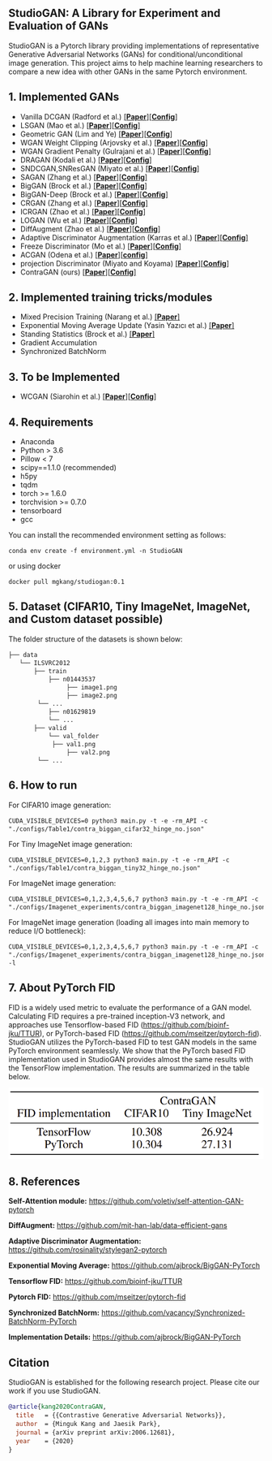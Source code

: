 ## StudioGAN: A Library for Experiment and Evaluation of GANs

StudioGAN is a Pytorch library providing implementations of representative Generative Adversarial Networks (GANs) for conditional/unconditional image generation. This project aims to help machine learning researchers to compare a new idea with other GANs in the same Pytorch environment.

## 1. Implemented GANs

* Vanilla DCGAN (Radford et al.) [[**Paper**]](https://arxiv.org/abs/1511.06434)[[**Config**]]()
* LSGAN (Mao et al.) [[**Paper**]](https://arxiv.org/abs/1611.04076)[[**Config**]]()
* Geometric GAN (Lim and Ye) [[**Paper**]](https://arxiv.org/abs/1705.02894)[[**Config**]]()
* WGAN Weight Clipping (Arjovsky et al.) [[**Paper**]](https://arxiv.org/abs/1701.07875)[[**Config**]]()
* WGAN Gradient Penalty (Gulrajani et al.) [[**Paper**]](https://arxiv.org/abs/1704.00028)[[**Config**]]()
* DRAGAN (Kodali et al.) [[**Paper**]](https://arxiv.org/abs/1705.07215)[[**Config**]]()
* SNDCGAN,SNResGAN (Miyato et al.) [[**Paper**]](https://arxiv.org/abs/1802.05957)[[**Config**]]()
* SAGAN (Zhang et al.) [[**Paper**]](https://arxiv.org/abs/1805.08318)[[**Config**]]()
* BigGAN (Brock et al.) [[**Paper**]](https://arxiv.org/abs/1809.11096)[[**Config**]]()
* BigGAN-Deep (Brock et al.) [[**Paper**]](https://arxiv.org/abs/1809.11096)[[**Config**]]()
* CRGAN (Zhang et al.) [[**Paper**]](https://arxiv.org/abs/1910.12027)[[**Config**]]()
* ICRGAN (Zhao et al.) [[**Paper**]](https://arxiv.org/abs/2002.04724)[[**Config**]]()
* LOGAN (Wu et al.) [[**Paper**]](https://arxiv.org/abs/1912.00953)[[**Config**]]()
* DiffAugment (Zhao et al.) [[**Paper**]](https://arxiv.org/abs/2006.10738)[[**Config**]]()
* Adaptive Discriminator Augmentation (Karras et al.) [[**Paper**]](https://arxiv.org/abs/2006.06676)[[**Config**]]()
* Freeze Discriminator (Mo et al.) [[**Paper**]](https://arxiv.org/abs/2002.10964)[[**Config**]]()
* ACGAN (Odena et al.) [[**Paper**]](https://arxiv.org/abs/1610.09585)[[**config**]]()
* projection Discriminator (Miyato and Koyama) [[**Paper**]](https://arxiv.org/abs/1802.05637)[[**Config**]]()
* ContraGAN (ours) [[**Paper**]](https://arxiv.org/abs/2006.12681)[[**Config**]]()


## 2. Implemented training tricks/modules

* Mixed Precision Training (Narang et al.) [[**Paper**]](https://arxiv.org/abs/1710.03740)
* Exponential Moving Average Update (Yasin Yazıcı et al.) [[**Paper**]](https://arxiv.org/abs/1806.04498)
* Standing Statistics (Brock et al.) [[**Paper**]](https://arxiv.org/abs/1809.11096)
* Gradient Accumulation
* Synchronized BatchNorm


## 3. To be Implemented

* WCGAN (Siarohin et al.) [[**Paper**]](https://arxiv.org/abs/1806.00420)[[**Config**]]()


## 4. Requirements

- Anaconda
- Python > 3.6
- Pillow < 7
- scipy==1.1.0 (recommended)
- h5py
- tqdm
- torch >= 1.6.0
- torchvision >= 0.7.0
- tensorboard
- gcc


You can install the recommended environment setting as follows:

```
conda env create -f environment.yml -n StudioGAN
```

or using docker
```
docker pull mgkang/studiogan:0.1
```

## 5. Dataset (CIFAR10, Tiny ImageNet, ImageNet, and Custom dataset possible)
The folder structure of the datasets is shown below:
```
├── data
   └── ILSVRC2012
       ├── train
           ├── n01443537
     	        ├── image1.png
     	        ├── image2.png
		└── ...
           ├── n01629819
           └── ...
       ├── valid
           └── val_folder
	        ├── val1.png
     	        ├── val2.png
		└── ...
```


## 6. How to run

For CIFAR10 image generation:

```
CUDA_VISIBLE_DEVICES=0 python3 main.py -t -e -rm_API -c "./configs/Table1/contra_biggan_cifar32_hinge_no.json"
```

For Tiny ImageNet image generation:

```
CUDA_VISIBLE_DEVICES=0,1,2,3 python3 main.py -t -e -rm_API -c "./configs/Table1/contra_biggan_tiny32_hinge_no.json"
```

For ImageNet image generation:

```
CUDA_VISIBLE_DEVICES=0,1,2,3,4,5,6,7 python3 main.py -t -e -rm_API -c "./configs/Imagenet_experiments/contra_biggan_imagenet128_hinge_no.json"
```

For ImageNet image generation (loading all images into main memory to reduce I/O bottleneck):
```
CUDA_VISIBLE_DEVICES=0,1,2,3,4,5,6,7 python3 main.py -t -e -rm_API -c "./configs/Imagenet_experiments/contra_biggan_imagenet128_hinge_no.json" -l
```

## 7. About PyTorch FID

FID is a widely used metric to evaluate the performance of a GAN model. Calculating FID requires a pre-trained inception-V3 network, and approaches use Tensorflow-based FID (https://github.com/bioinf-jku/TTUR), or PyTorch-based FID (https://github.com/mseitzer/pytorch-fid). StudioGAN utilizes the PyTorch-based FID to test GAN models in the same PyTorch environment seamlessly. We show that the PyTorch based FID implementation used in StudioGAN provides almost the same results with the TensorFlow implementation. The results are summarized in the table below.
<p align="center"><img src = 'docs/figures/Table3.png' height = '140px' width = '520px'>

## 8. References

**Self-Attention module:** https://github.com/voletiv/self-attention-GAN-pytorch

**DiffAugment:** https://github.com/mit-han-lab/data-efficient-gans

**Adaptive Discriminator Augmentation:** https://github.com/rosinality/stylegan2-pytorch

**Exponential Moving Average:** https://github.com/ajbrock/BigGAN-PyTorch

**Tensorflow FID:** https://github.com/bioinf-jku/TTUR

**Pytorch FID:** https://github.com/mseitzer/pytorch-fid

**Synchronized BatchNorm:** https://github.com/vacancy/Synchronized-BatchNorm-PyTorch

**Implementation Details:** https://github.com/ajbrock/BigGAN-PyTorch

## Citation
StudioGAN is established for the following research project. Please cite our work if you use StudioGAN.
```bib
@article{kang2020ContraGAN,
  title   = {{Contrastive Generative Adversarial Networks}},
  author  = {Minguk Kang and Jaesik Park},
  journal = {arXiv preprint arXiv:2006.12681},
  year    = {2020}
}
```
